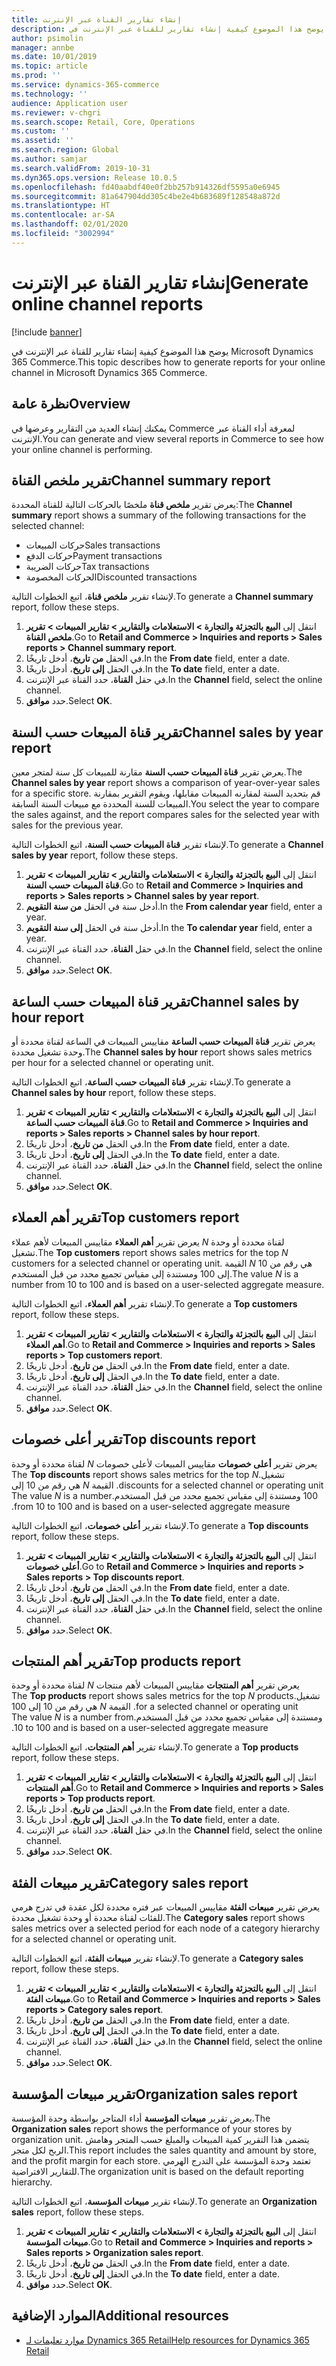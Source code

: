 ```yaml
---
title: إنشاء تقارير القناة عبر الإنترنت
description: يوضح هذا الموضوع كيفية إنشاء تقارير للقناة عبر الإنترنت في Microsoft Dynamics 365 Commerce.
author: psimolin
manager: annbe
ms.date: 10/01/2019
ms.topic: article
ms.prod: ''
ms.service: dynamics-365-commerce
ms.technology: ''
audience: Application user
ms.reviewer: v-chgri
ms.search.scope: Retail, Core, Operations
ms.custom: ''
ms.assetid: ''
ms.search.region: Global
ms.author: samjar
ms.search.validFrom: 2019-10-31
ms.dyn365.ops.version: Release 10.0.5
ms.openlocfilehash: fd40aabdf40e0f2bb257b914326df5595a0e6945
ms.sourcegitcommit: 81a647904dd305c4be2e4b683689f128548a872d
ms.translationtype: HT
ms.contentlocale: ar-SA
ms.lasthandoff: 02/01/2020
ms.locfileid: "3002994"
---
```

# <a name="generate-online-channel-reports"></a><span data-ttu-id="dbc67-103">إنشاء تقارير القناة عبر الإنترنت</span><span class="sxs-lookup"><span data-stu-id="dbc67-103">Generate online channel reports</span></span>


[!include [banner](includes/banner.md)]

<span data-ttu-id="dbc67-104">يوضح هذا الموضوع كيفية إنشاء تقارير للقناة عبر الإنترنت في Microsoft Dynamics 365 Commerce.</span><span class="sxs-lookup"><span data-stu-id="dbc67-104">This topic describes how to generate reports for your online channel in Microsoft Dynamics 365 Commerce.</span></span>

## <a name="overview"></a><span data-ttu-id="dbc67-105">نظرة عامة</span><span class="sxs-lookup"><span data-stu-id="dbc67-105">Overview</span></span>

<span data-ttu-id="dbc67-106">يمكنك إنشاء العديد من التقارير وعرضها في Commerce لمعرفة أداء القناة عبر الإنترنت.</span><span class="sxs-lookup"><span data-stu-id="dbc67-106">You can generate and view several reports in Commerce to see how your online channel is performing.</span></span>

## <a name="channel-summary-report"></a><span data-ttu-id="dbc67-107">تقرير ملخص القناة</span><span class="sxs-lookup"><span data-stu-id="dbc67-107">Channel summary report</span></span>

<span data-ttu-id="dbc67-108">يعرض تقرير **‏‫ملخص قناة‬** ملخصًا بالحركات التالية للقناة المحددة:</span><span class="sxs-lookup"><span data-stu-id="dbc67-108">The **Channel summary** report shows a summary of the following transactions for the selected channel:</span></span>

- <span data-ttu-id="dbc67-109">حركات المبيعات</span><span class="sxs-lookup"><span data-stu-id="dbc67-109">Sales transactions</span></span>
- <span data-ttu-id="dbc67-110">حركات الدفع</span><span class="sxs-lookup"><span data-stu-id="dbc67-110">Payment transactions</span></span>
- <span data-ttu-id="dbc67-111">حركات الضريبة</span><span class="sxs-lookup"><span data-stu-id="dbc67-111">Tax transactions</span></span>
- <span data-ttu-id="dbc67-112">الحركات المخصومة</span><span class="sxs-lookup"><span data-stu-id="dbc67-112">Discounted transactions</span></span>

<span data-ttu-id="dbc67-113">لإنشاء تقرير **ملخص قناة**، اتبع الخطوات التالية.</span><span class="sxs-lookup"><span data-stu-id="dbc67-113">To generate a **Channel summary** report, follow these steps.</span></span>

1. <span data-ttu-id="dbc67-114">انتقل إلى **البيع بالتجزئة والتجارة \> ‏‫الاستعلامات والتقارير‬ \> ‏‫تقارير المبيعات‬ \> ‏‫تقرير ملخص القناة‬**.</span><span class="sxs-lookup"><span data-stu-id="dbc67-114">Go to **Retail and Commerce \> Inquiries and reports \> Sales reports \> Channel summary report**.</span></span>
1. <span data-ttu-id="dbc67-115">في الحقل **من تاريخ**، أدخل تاريخًا.</span><span class="sxs-lookup"><span data-stu-id="dbc67-115">In the **From date** field, enter a date.</span></span>
1. <span data-ttu-id="dbc67-116">في الحقل **إلى تاريخ**، أدخل تاريخًا.</span><span class="sxs-lookup"><span data-stu-id="dbc67-116">In the **To date** field, enter a date.</span></span>
1. <span data-ttu-id="dbc67-117">في حقل **القناة**، حدد القناة عبر الإنترنت.</span><span class="sxs-lookup"><span data-stu-id="dbc67-117">In the **Channel** field, select the online channel.</span></span>
1. <span data-ttu-id="dbc67-118">حدد **موافق**.</span><span class="sxs-lookup"><span data-stu-id="dbc67-118">Select **OK**.</span></span>
 
## <a name="channel-sales-by-year-report"></a><span data-ttu-id="dbc67-119">تقرير قناة المبيعات حسب السنة</span><span class="sxs-lookup"><span data-stu-id="dbc67-119">Channel sales by year report</span></span> 

<span data-ttu-id="dbc67-120">يعرض تقرير **قناة المبيعات حسب السنة‬** مقارنة للمبيعات كل سنة لمتجر معين.</span><span class="sxs-lookup"><span data-stu-id="dbc67-120">The **Channel sales by year** report shows a comparison of year-over-year sales for a specific store.</span></span> <span data-ttu-id="dbc67-121">قم بتحديد السنة لمقارنه المبيعات مقابلها، ويقوم التقرير بمقارنة المبيعات للسنة المحددة مع مبيعات السنة السابقة.</span><span class="sxs-lookup"><span data-stu-id="dbc67-121">You select the year to compare the sales against, and the report compares sales for the selected year with sales for the previous year.</span></span>

<span data-ttu-id="dbc67-122">لإنشاء تقرير **قناة المبيعات حسب السنة‬**، اتبع الخطوات التالية.</span><span class="sxs-lookup"><span data-stu-id="dbc67-122">To generate a **Channel sales by year** report, follow these steps.</span></span>

1. <span data-ttu-id="dbc67-123">انتقل إلى **البيع بالتجزئة والتجارة \> ‏‫الاستعلامات والتقارير‬ \> ‏‫تقارير المبيعات‬ \> تقرير قناة المبيعات حسب السنة‬‬**.</span><span class="sxs-lookup"><span data-stu-id="dbc67-123">Go to **Retail and Commerce \> Inquiries and reports \> Sales reports \> Channel sales by year report**.</span></span>
1. <span data-ttu-id="dbc67-124">أدخل سنة في الحقل **‏‫من سنة التقويم‬**.</span><span class="sxs-lookup"><span data-stu-id="dbc67-124">In the **From calendar year** field, enter a year.</span></span>
1. <span data-ttu-id="dbc67-125">أدخل سنة في الحقل **إلى سنة التقويم‬**.</span><span class="sxs-lookup"><span data-stu-id="dbc67-125">In the **To calendar year** field, enter a year.</span></span>
1. <span data-ttu-id="dbc67-126">في حقل **القناة**، حدد القناة عبر الإنترنت.</span><span class="sxs-lookup"><span data-stu-id="dbc67-126">In the **Channel** field, select the online channel.</span></span>
1. <span data-ttu-id="dbc67-127">حدد **موافق**.</span><span class="sxs-lookup"><span data-stu-id="dbc67-127">Select **OK**.</span></span>

## <a name="channel-sales-by-hour-report"></a><span data-ttu-id="dbc67-128">تقرير قناة المبيعات حسب الساعة</span><span class="sxs-lookup"><span data-stu-id="dbc67-128">Channel sales by hour report</span></span>

<span data-ttu-id="dbc67-129">يعرض تقرير **قناة المبيعات حسب الساعة‬** مقاييس المبيعات في الساعة لقناة محددة أو وحدة تشغيل محددة.</span><span class="sxs-lookup"><span data-stu-id="dbc67-129">The **Channel sales by hour** report shows sales metrics per hour for a selected channel or operating unit.</span></span>

<span data-ttu-id="dbc67-130">لإنشاء تقرير **قناة المبيعات حسب الساعة‬**، اتبع الخطوات التالية.</span><span class="sxs-lookup"><span data-stu-id="dbc67-130">To generate a **Channel sales by hour** report, follow these steps.</span></span>

1. <span data-ttu-id="dbc67-131">انتقل إلى **البيع بالتجزئة والتجارة \> ‏‫الاستعلامات والتقارير‬ \> ‏‫تقارير المبيعات‬ \> تقرير قناة المبيعات حسب الساعة‬**.</span><span class="sxs-lookup"><span data-stu-id="dbc67-131">Go to **Retail and Commerce \> Inquiries and reports \> Sales reports \> Channel sales by hour report**.</span></span>
1. <span data-ttu-id="dbc67-132">في الحقل **من تاريخ**، أدخل تاريخًا.</span><span class="sxs-lookup"><span data-stu-id="dbc67-132">In the **From date** field, enter a date.</span></span>
1. <span data-ttu-id="dbc67-133">في الحقل **إلى تاريخ**، أدخل تاريخًا.</span><span class="sxs-lookup"><span data-stu-id="dbc67-133">In the **To date** field, enter a date.</span></span>
1. <span data-ttu-id="dbc67-134">في حقل **القناة**، حدد القناة عبر الإنترنت.</span><span class="sxs-lookup"><span data-stu-id="dbc67-134">In the **Channel** field, select the online channel.</span></span>
1. <span data-ttu-id="dbc67-135">حدد **موافق**.</span><span class="sxs-lookup"><span data-stu-id="dbc67-135">Select **OK**.</span></span>

## <a name="top-customers-report"></a><span data-ttu-id="dbc67-136">تقرير أهم العملاء</span><span class="sxs-lookup"><span data-stu-id="dbc67-136">Top customers report</span></span>

<span data-ttu-id="dbc67-137">يعرض تقرير **‏‫أهم العملاء‬** مقاييس المبيعات لأهم عملاء *N* لقناة محددة أو وحدة تشغيل.</span><span class="sxs-lookup"><span data-stu-id="dbc67-137">The **Top customers** report shows sales metrics for the top *N* customers for a selected channel or operating unit.</span></span> <span data-ttu-id="dbc67-138">القيمة *N* هي رقم من 10 إلى 100 ومستندة إلى مقياس تجميع محدد من قبل المستخدم.</span><span class="sxs-lookup"><span data-stu-id="dbc67-138">The value *N* is a number from 10 to 100 and is based on a user-selected aggregate measure.</span></span>

<span data-ttu-id="dbc67-139">لإنشاء تقرير **أهم العملاء**، اتبع الخطوات التالية.</span><span class="sxs-lookup"><span data-stu-id="dbc67-139">To generate a **Top customers** report, follow these steps.</span></span>

1. <span data-ttu-id="dbc67-140">انتقل إلى **البيع بالتجزئة والتجارة \> ‏‫الاستعلامات والتقارير‬ \> ‏‫تقارير المبيعات‬ \> ‏‫‏‫تقرير أهم العملاء‬‬**.</span><span class="sxs-lookup"><span data-stu-id="dbc67-140">Go to **Retail and Commerce \> Inquiries and reports \> Sales reports \> Top customers report**.</span></span>
1. <span data-ttu-id="dbc67-141">في الحقل **من تاريخ**، أدخل تاريخًا.</span><span class="sxs-lookup"><span data-stu-id="dbc67-141">In the **From date** field, enter a date.</span></span>
1. <span data-ttu-id="dbc67-142">في الحقل **إلى تاريخ**، أدخل تاريخًا.</span><span class="sxs-lookup"><span data-stu-id="dbc67-142">In the **To date** field, enter a date.</span></span>
1. <span data-ttu-id="dbc67-143">في حقل **القناة**، حدد القناة عبر الإنترنت.</span><span class="sxs-lookup"><span data-stu-id="dbc67-143">In the **Channel** field, select the online channel.</span></span>
1. <span data-ttu-id="dbc67-144">حدد **موافق**.</span><span class="sxs-lookup"><span data-stu-id="dbc67-144">Select **OK**.</span></span>

## <a name="top-discounts-report"></a><span data-ttu-id="dbc67-145">تقرير أعلى خصومات</span><span class="sxs-lookup"><span data-stu-id="dbc67-145">Top discounts report</span></span>

<span data-ttu-id="dbc67-146">يعرض تقرير **‏‫‏‫أعلى خصومات‬** مقاييس المبيعات لأعلى خصومات *N* لقناة محددة أو وحدة تشغيل.</span><span class="sxs-lookup"><span data-stu-id="dbc67-146">The **Top discounts** report shows sales metrics for the top *N* discounts for a selected channel or operating unit.</span></span> <span data-ttu-id="dbc67-147">القيمة *N* هي رقم من 10 إلى 100 ومستندة إلى مقياس تجميع محدد من قبل المستخدم.</span><span class="sxs-lookup"><span data-stu-id="dbc67-147">The value *N* is a number from 10 to 100 and is based on a user-selected aggregate measure.</span></span>

<span data-ttu-id="dbc67-148">لإنشاء تقرير **أعلى خصومات**، اتبع الخطوات التالية.</span><span class="sxs-lookup"><span data-stu-id="dbc67-148">To generate a **Top discounts** report, follow these steps.</span></span>

1. <span data-ttu-id="dbc67-149">انتقل إلى **البيع بالتجزئة والتجارة \> ‏‫الاستعلامات والتقارير‬ \> ‏‫تقارير المبيعات‬ \> ‏‫‏‫تقرير أعلى خصومات‬‬**.</span><span class="sxs-lookup"><span data-stu-id="dbc67-149">Go to **Retail and Commerce \> Inquiries and reports \> Sales reports \> Top discounts report**.</span></span>
1. <span data-ttu-id="dbc67-150">في الحقل **من تاريخ**، أدخل تاريخًا.</span><span class="sxs-lookup"><span data-stu-id="dbc67-150">In the **From date** field, enter a date.</span></span>
1. <span data-ttu-id="dbc67-151">في الحقل **إلى تاريخ**، أدخل تاريخًا.</span><span class="sxs-lookup"><span data-stu-id="dbc67-151">In the **To date** field, enter a date.</span></span>
1. <span data-ttu-id="dbc67-152">في حقل **القناة**، حدد القناة عبر الإنترنت.</span><span class="sxs-lookup"><span data-stu-id="dbc67-152">In the **Channel** field, select the online channel.</span></span>
1. <span data-ttu-id="dbc67-153">حدد **موافق**.</span><span class="sxs-lookup"><span data-stu-id="dbc67-153">Select **OK**.</span></span>

## <a name="top-products-report"></a><span data-ttu-id="dbc67-154">تقرير أهم المنتجات</span><span class="sxs-lookup"><span data-stu-id="dbc67-154">Top products report</span></span>

<span data-ttu-id="dbc67-155">يعرض تقرير **‏‫‏‫‏‫أهم المنتجات‬** مقاييس المبيعات لأهم منتجات *N* لقناة محددة أو وحدة تشغيل.</span><span class="sxs-lookup"><span data-stu-id="dbc67-155">The **Top products** report shows sales metrics for the top *N* products for a selected channel or operating unit.</span></span> <span data-ttu-id="dbc67-156">القيمة *N* هي رقم من 10 إلى 100 ومستندة إلى مقياس تجميع محدد من قبل المستخدم.</span><span class="sxs-lookup"><span data-stu-id="dbc67-156">The value *N* is a number from 10 to 100 and is based on a user-selected aggregate measure.</span></span>

<span data-ttu-id="dbc67-157">لإنشاء تقرير **أهم المنتجات**، اتبع الخطوات التالية.</span><span class="sxs-lookup"><span data-stu-id="dbc67-157">To generate a **Top products** report, follow these steps.</span></span>

1. <span data-ttu-id="dbc67-158">انتقل إلى **البيع بالتجزئة والتجارة \> ‏‫الاستعلامات والتقارير‬ \> ‏‫تقارير المبيعات‬ \> ‏‫‏‫تقرير أهم المنتجات‬‬**.</span><span class="sxs-lookup"><span data-stu-id="dbc67-158">Go to **Retail and Commerce \> Inquiries and reports \> Sales reports \> Top products report**.</span></span>
1. <span data-ttu-id="dbc67-159">في الحقل **من تاريخ**، أدخل تاريخًا.</span><span class="sxs-lookup"><span data-stu-id="dbc67-159">In the **From date** field, enter a date.</span></span>
1. <span data-ttu-id="dbc67-160">في الحقل **إلى تاريخ**، أدخل تاريخًا.</span><span class="sxs-lookup"><span data-stu-id="dbc67-160">In the **To date** field, enter a date.</span></span>
1. <span data-ttu-id="dbc67-161">في حقل **القناة**، حدد القناة عبر الإنترنت.</span><span class="sxs-lookup"><span data-stu-id="dbc67-161">In the **Channel** field, select the online channel.</span></span>
1. <span data-ttu-id="dbc67-162">حدد **موافق**.</span><span class="sxs-lookup"><span data-stu-id="dbc67-162">Select **OK**.</span></span>

## <a name="category-sales-report"></a><span data-ttu-id="dbc67-163">تقرير مبيعات الفئة</span><span class="sxs-lookup"><span data-stu-id="dbc67-163">Category sales report</span></span>

<span data-ttu-id="dbc67-164">يعرض تقرير **مبيعات الفئة** مقاييس المبيعات عبر فتره محددة لكل عقدة في تدرج هرمي للفئات لقناة محددة أو وحدة تشغيل محددة.</span><span class="sxs-lookup"><span data-stu-id="dbc67-164">The **Category sales** report shows sales metrics over a selected period for each node of a category hierarchy for a selected channel or operating unit.</span></span>

<span data-ttu-id="dbc67-165">لإنشاء تقرير **مبيعات الفئة**، اتبع الخطوات التالية.</span><span class="sxs-lookup"><span data-stu-id="dbc67-165">To generate a **Category sales** report, follow these steps.</span></span>

1. <span data-ttu-id="dbc67-166">انتقل إلى **البيع بالتجزئة والتجارة \> الاستعلامات والتقارير \> تقارير المبيعات \> تقرير مبيعات الفئة**.</span><span class="sxs-lookup"><span data-stu-id="dbc67-166">Go to **Retail and Commerce \> Inquiries and reports \> Sales reports \> Category sales report**.</span></span>
1. <span data-ttu-id="dbc67-167">في الحقل **من تاريخ**، أدخل تاريخًا.</span><span class="sxs-lookup"><span data-stu-id="dbc67-167">In the **From date** field, enter a date.</span></span>
1. <span data-ttu-id="dbc67-168">في الحقل **إلى تاريخ**، أدخل تاريخًا.</span><span class="sxs-lookup"><span data-stu-id="dbc67-168">In the **To date** field, enter a date.</span></span>
1. <span data-ttu-id="dbc67-169">في حقل **القناة**، حدد القناة عبر الإنترنت.</span><span class="sxs-lookup"><span data-stu-id="dbc67-169">In the **Channel** field, select the online channel.</span></span>
1. <span data-ttu-id="dbc67-170">حدد **موافق**.</span><span class="sxs-lookup"><span data-stu-id="dbc67-170">Select **OK**.</span></span>

## <a name="organization-sales-report"></a><span data-ttu-id="dbc67-171">تقرير مبيعات المؤسسة</span><span class="sxs-lookup"><span data-stu-id="dbc67-171">Organization sales report</span></span>

<span data-ttu-id="dbc67-172">يعرض تقرير **مبيعات المؤسسة‬** أداء المتاجر بواسطة وحدة المؤسسة.</span><span class="sxs-lookup"><span data-stu-id="dbc67-172">The **Organization sales** report shows the performance of your stores by organization unit.</span></span> <span data-ttu-id="dbc67-173">يتضمن هذا التقرير كمية المبيعات والمبلغ حسب المتجر وهامش الربح لكل متجر.</span><span class="sxs-lookup"><span data-stu-id="dbc67-173">This report includes the sales quantity and amount by store, and the profit margin for each store.</span></span> <span data-ttu-id="dbc67-174">تعتمد وحدة المؤسسة على التدرج الهرمي للتقارير الافتراضية.</span><span class="sxs-lookup"><span data-stu-id="dbc67-174">The organization unit is based on the default reporting hierarchy.</span></span>

<span data-ttu-id="dbc67-175">لإنشاء تقرير **مبيعات المؤسسة**، اتبع الخطوات التالية.</span><span class="sxs-lookup"><span data-stu-id="dbc67-175">To generate an **Organization sales** report, follow these steps.</span></span>

1. <span data-ttu-id="dbc67-176">انتقل إلى **البيع بالتجزئة والتجارة \> ‏‫الاستعلامات والتقارير‬ \> تقارير المبيعات \> ‏‫تقرير مبيعات المؤسسة‬**.</span><span class="sxs-lookup"><span data-stu-id="dbc67-176">Go to **Retail and Commerce \> Inquiries and reports \> Sales reports \> Organization sales report**.</span></span>
1. <span data-ttu-id="dbc67-177">في الحقل **من تاريخ**، أدخل تاريخًا.</span><span class="sxs-lookup"><span data-stu-id="dbc67-177">In the **From date** field, enter a date.</span></span>
1. <span data-ttu-id="dbc67-178">في الحقل **إلى تاريخ**، أدخل تاريخًا.</span><span class="sxs-lookup"><span data-stu-id="dbc67-178">In the **To date** field, enter a date.</span></span>
1. <span data-ttu-id="dbc67-179">حدد **موافق**.</span><span class="sxs-lookup"><span data-stu-id="dbc67-179">Select **OK**.</span></span>

## <a name="additional-resources"></a><span data-ttu-id="dbc67-180">الموارد الإضافية</span><span class="sxs-lookup"><span data-stu-id="dbc67-180">Additional resources</span></span>

- [<span data-ttu-id="dbc67-181">موارد تعليمات لـ Dynamics 365 Retail</span><span class="sxs-lookup"><span data-stu-id="dbc67-181">Help resources for Dynamics 365 Retail</span></span>](../retail/index.md)
